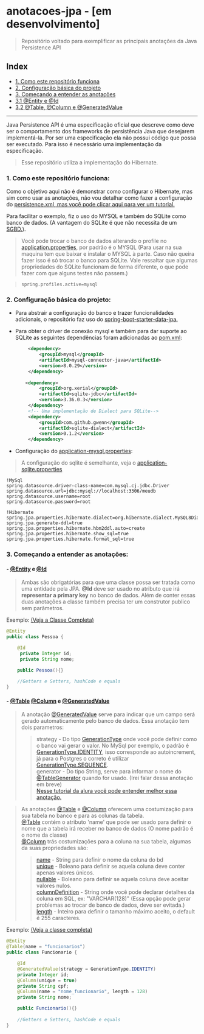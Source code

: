 # anotacoes-jpa - [em desenvolvimento]

> Repositório voltado para exemplificar as principais anotações da Java Persistence API

## Index

- [1. Como este repositório funciona](https://github.com/danielferraz-git/anotacoes-jpa/#1-como-este-reposit%C3%B3rio-funciona)
- [2. Configuração básica do projeto](https://github.com/danielferraz-git/anotacoes-jpa/#2-configura%C3%A7%C3%A3o-b%C3%A1sica-do-projeto)
- [3. Começando a entender as anotações](https://github.com/danielferraz-git/anotacoes-jpa/edit/master/README.md#3-come%C3%A7ando-a-entender-as-anota%C3%A7%C3%B5es)
- [3.1 @Entity e @Id](https://github.com/danielferraz-git/anotacoes-jpa/#--entity-e-id)
- [3.2 @Table, @Column e @GeneratedValue](https://github.com/danielferraz-git/anotacoes-jpa/#--table-column-e-generatedvalue)
---


Java Persistence API é uma especificação oficial que descreve como deve ser o comportamento dos frameworks de persistência Java que desejarem implementá-la. Por ser uma especificação ela não possui código que possa ser executado. Para isso é necessário uma implementação da especificação.

> Esse repositório utiliza a implementação do Hibernate.

### 1. Como este repositório funciona:

Como o objetivo aqui não é demonstrar como configurar o Hibernate, mas sim como usar as anotações, não vou detalhar como fazer a configuração do [persistence.xml, mas você pode clicar aqui para ver um tutorial.](https://thorben-janssen.com/jpa-persistence-xml/)

Para facilitar o exemplo, fiz o uso do MYSQL e também do SQLite como banco de dados. (A vantagem do SQLite é que não necessita de um [SGBD.](https://pt.wikipedia.org/wiki/Sistema_de_gerenciamento_de_banco_de_dados)).
> Você pode trocar o banco de dados alterando o profile no [application.properties](https://github.com/danielferraz-git/anotacoes-jpa/blob/master/src/main/resources/application.properties), por padrão é o MYSQL (Para usar na sua maquina tem que baixar e instalar o MYSQL à parte. Caso não queira fazer isso é só trocar o banco para SQLite. Vale ressaltar que algumas propriedades do SQLite funcionam de forma diferente, o que pode fazer com que alguns testes não passem.)

> ```properties
> spring.profiles.active=mysql
> ```

### 2. Configuração básica do projeto:

- Para abstrair a configuração do banco e trazer funcionalidades adicionais, o repositório faz uso do [spring-boot-starter-data-jpa.](https://spring.io/guides/gs/accessing-data-jpa/) 

- Para obter o driver de conexão mysql e também para dar suporte ao SQLite as seguintes dependências foram adicionadas ao [pom.xml](https://github.com/danielferraz-git/anotacoes-jpa/blob/master/pom.xml):

```xml
        <dependency>
            <groupId>mysql</groupId>
            <artifactId>mysql-connector-java</artifactId>
            <version>8.0.29</version>
        </dependency>
       
       <dependency>
            <groupId>org.xerial</groupId>
            <artifactId>sqlite-jdbc</artifactId>
            <version>3.36.0.3</version>
        </dependency>
        <!-- Uma implementação de Dialect para SQLite-->
        <dependency>
            <groupId>com.github.gwenn</groupId>
            <artifactId>sqlite-dialect</artifactId>
            <version>0.1.2</version>
        </dependency>
```

- Configuração do [application-mysql.properties](https://github.com/danielferraz-git/anotacoes-jpa/blob/master/src/main/resources/application-mysql.properties):
> A configuração do sqlite é semelhante, veja o [application-sqlite.properties](https://github.com/danielferraz-git/anotacoes-jpa/blob/master/src/main/resources/application-sqlite.properties)

```properties
!MySql
spring.datasource.driver-class-name=com.mysql.cj.jdbc.Driver
spring.datasource.url=jdbc:mysql://localhost:3306/meudb
spring.datasource.username=root
spring.datasource.password=root

!Hibernate
spring.jpa.properties.hibernate.dialect=org.hibernate.dialect.MySQL8Dialect
spring.jpa.generate-ddl=true
spring.jpa.properties.hibernate.hbm2ddl.auto=create
spring.jpa.properties.hibernate.show_sql=true
spring.jpa.properties.hibernate.format_sql=true
```

### 3. Começando a entender as anotações:

#### - [@Entity](https://docs.oracle.com/javaee/7/api/javax/persistence/Entity.html) e [@Id](https://docs.oracle.com/javaee/7/api/javax/persistence/Id.html)

> Ambas são obrigatórias para que uma classe possa ser tratada como uma entidade pela JPA.
> **@Id** deve ser usado no atributo que irá **representar a primary key** no banco de dados.
> Além de conter essas duas anotações a classe também precisa ter um construtor publico sem parâmetros.

Exemplo: [(Veja a Classe Completa)](https://github.com/danielferraz-git/anotacoes-jpa/blob/master/src/main/java/com/ferraz/anotacoesjpa/essencial/model/Pessoa.java)
```java
@Entity
public class Pessoa {

    @Id
     private Integer id;
     private String nome;

    public Pessoa(){}
    
    //Getters e Setters, hashCode e equals
}
```
#### - [@Table](https://docs.oracle.com/javaee/7/api/javax/persistence/Table.html) [@Column](https://docs.oracle.com/javaee/7/api/javax/persistence/Column.html) e [@GeneratedValue](https://docs.oracle.com/javaee/7/api/javax/persistence/GeneratedValue.html)

> A anotação [@GeneratedValue](https://docs.oracle.com/javaee/7/api/javax/persistence/GeneratedValue.html) serve para indicar que um campo será gerado automaticamente pelo banco de dados.
> Essa anotação tem dois parametros:
>> strategy  - Do tipo [GenerationType](https://docs.oracle.com/javaee/7/api/javax/persistence/GenerationType.html) onde você pode definir como o banco vai gerar o valor. No MySql por exemplo, o padrão é [GenerationType.IDENTITY](https://docs.oracle.com/javaee/7/api/javax/persistence/GenerationType.html#IDENTITY), isso corresponde ao autoincrement, já para o Postgres o correto é utilizar [GenerationType.SEQUENCE](https://docs.oracle.com/javaee/7/api/javax/persistence/GenerationType.html#SEQUENCE).  
>> generator - Do tipo String, serve para informar o nome do [@TableGenerator](https://docs.oracle.com/javaee/7/api/javax/persistence/TableGenerator.html) quando for usado. (Irei falar dessa anotação em breve)  
> [Nesse tutorial da alura você pode entender melhor essa anotação.](https://www.alura.com.br/artigos/entendendo-a-geracao-de-chaves-com-jpa)  

> As anotações [@Table](https://docs.oracle.com/javaee/7/api/javax/persistence/Table.html) e [@Column](https://docs.oracle.com/javaee/7/api/javax/persistence/Column.html) oferecem uma costumização para sua tabela no banco e para as colunas da tabela.  
> [@Table](https://docs.oracle.com/javaee/7/api/javax/persistence/Table.html) contém o atributo 'name' que pode ser usado para definir o nome que a tabela irá receber no banco de dados (O nome padrão é o nome da classe)  
> [@Column](https://docs.oracle.com/javaee/7/api/javax/persistence/Column.html) trás costumizações para a coluna na sua tabela, algumas da suas propriedades são:  
>> [name](https://docs.oracle.com/javaee/7/api/javax/persistence/Column.html#name--) - String para definir o nome da coluna do bd  
>> [unique](https://docs.oracle.com/javaee/7/api/javax/persistence/Column.html#unique--) - Boleano para definir se aquela coluna deve conter apenas valores únicos.  
>> [nullable](https://docs.oracle.com/javaee/7/api/javax/persistence/Column.html#nullable--) - Boleano para definir se aquela coluna deve aceitar valores nulos.  
>> [columnDefinition](https://docs.oracle.com/javaee/7/api/javax/persistence/Column.html#columnDefinition--) - String onde você pode declarar detalhes da coluna em SQL, ex: "VARCHAR(128)" (Essa opção pode gerar problemas ao trocar de banco de dados, deve ser evitada.)  
>> [length](https://docs.oracle.com/javaee/7/api/javax/persistence/Column.html#length--) - Inteiro para definir o tamanho máximo aceito, o default é 255 caracteres.

Exemplo: [(Veja a classe completa)](https://github.com/danielferraz-git/anotacoes-jpa/blob/master/src/main/java/com/ferraz/anotacoesjpa/essencial/model/Funcionario.java)

```java
@Entity
@Table(name = "funcionarios")
public class Funcionario {

    @Id
    @GeneratedValue(strategy = GenerationType.IDENTITY)
    private Integer id;
    @Column(unique = true)
    private String cpf;
    @Column(name = "nome_funcionario", length = 128)
    private String nome;

    public Funcionario(){}
    
    //Getters e Setters, hashCode e equals
}
```

